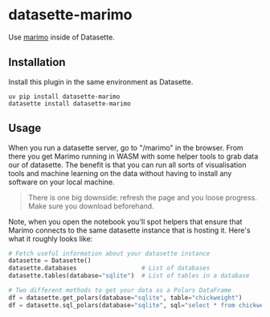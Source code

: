 # datasette-marimo

Use [marimo](https://marimo.io) inside of Datasette.

## Installation

Install this plugin in the same environment as Datasette.

```
uv pip install datasette-marimo
datasette install datasette-marimo
```

## Usage

When you run a datasette server, go to "/marimo" in the browser. From there you get Marimo running in WASM with some helper tools to grab data our of datasette. The benefit is that you can run all sorts of visualisation tools and machine learning on the data without having to install any software on your local machine.

> There is one big downside: refresh the page and you loose progress. Make sure you download beforehand. 

Note, when you open the notebook you'll spot helpers that ensure that Marimo connects to the same datasette instance that is hosting it. Here's what it roughly looks like:

```python
# Fetch useful information about your datasette instance
datasette = Datasette()
datasette.databases                  # List of databases
datasette.tables(database="sqlite")  # List of tables in a database

# Two different methods to get your data as a Polars DataFrame
df = datasette.get_polars(database="sqlite", table="chickweight")
df = datasette.sql_polars(database="sqlite", sql="select * from chickweight")
```
